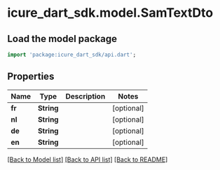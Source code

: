 # icure_dart_sdk.model.SamTextDto

## Load the model package
```dart
import 'package:icure_dart_sdk/api.dart';
```

## Properties
Name | Type | Description | Notes
------------ | ------------- | ------------- | -------------
**fr** | **String** |  | [optional]
**nl** | **String** |  | [optional]
**de** | **String** |  | [optional]
**en** | **String** |  | [optional]

[[Back to Model list]](../README.md#documentation-for-models) [[Back to API list]](../README.md#documentation-for-api-endpoints) [[Back to README]](../README.md)
